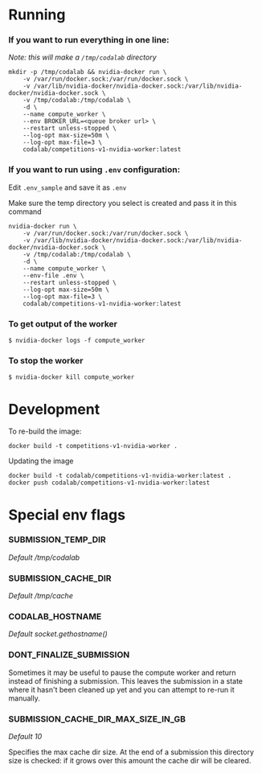 Running
=======

### If you want to run everything in one line:

*Note: this will make a `/tmp/codalab` directory*

```
mkdir -p /tmp/codalab && nvidia-docker run \
    -v /var/run/docker.sock:/var/run/docker.sock \
    -v /var/lib/nvidia-docker/nvidia-docker.sock:/var/lib/nvidia-docker/nvidia-docker.sock \
    -v /tmp/codalab:/tmp/codalab \
    -d \
    --name compute_worker \
    --env BROKER_URL=<queue broker url> \
    --restart unless-stopped \
    --log-opt max-size=50m \
    --log-opt max-file=3 \
    codalab/competitions-v1-nvidia-worker:latest
```


### If you want to run using `.env` configuration:

Edit `.env_sample` and save it as `.env`

Make sure the temp directory you select is created and pass it in this command

```
nvidia-docker run \
    -v /var/run/docker.sock:/var/run/docker.sock \
    -v /var/lib/nvidia-docker/nvidia-docker.sock:/var/lib/nvidia-docker/nvidia-docker.sock \
    -v /tmp/codalab:/tmp/codalab \
    -d \
    --name compute_worker \
    --env-file .env \
    --restart unless-stopped \
    --log-opt max-size=50m \
    --log-opt max-file=3 \
    codalab/competitions-v1-nvidia-worker:latest
```

### To get output of the worker

```
$ nvidia-docker logs -f compute_worker
```

### To stop the worker

```
$ nvidia-docker kill compute_worker
```


Development
===========

To re-build the image:

```
docker build -t competitions-v1-nvidia-worker .
```

Updating the image

```
docker build -t codalab/competitions-v1-nvidia-worker:latest .
docker push codalab/competitions-v1-nvidia-worker:latest
```


Special env flags
=================

### SUBMISSION_TEMP_DIR

*Default /tmp/codalab*

### SUBMISSION_CACHE_DIR

*Default /tmp/cache*

### CODALAB_HOSTNAME

*Default socket.gethostname()*

### DONT_FINALIZE_SUBMISSION

Sometimes it may be useful to pause the compute worker and return instead of finishing a submission. This leaves the
submission in a state where it hasn't been cleaned up yet and you can attempt to re-run it manually.

### SUBMISSION_CACHE_DIR_MAX_SIZE_IN_GB

*Default 10*

Specifies the max cache dir size. At the end of a submission this directory size is checked: if it grows over this 
amount the cache dir will be cleared.
